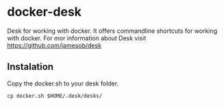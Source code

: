 # docker-desk

Desk for working with docker. It offers commandline shortcuts for working with docker.
For mor information about Desk visit https://github.com/jamesob/desk

## Instalation
Copy the docker.sh to your desk folder.

```
cp docker.sh $HOME/.desk/desks/
```
